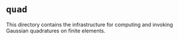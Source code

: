 # `quad`

This directory contains the infrastructure for computing and invoking Gaussian quadratures on finite elements.
